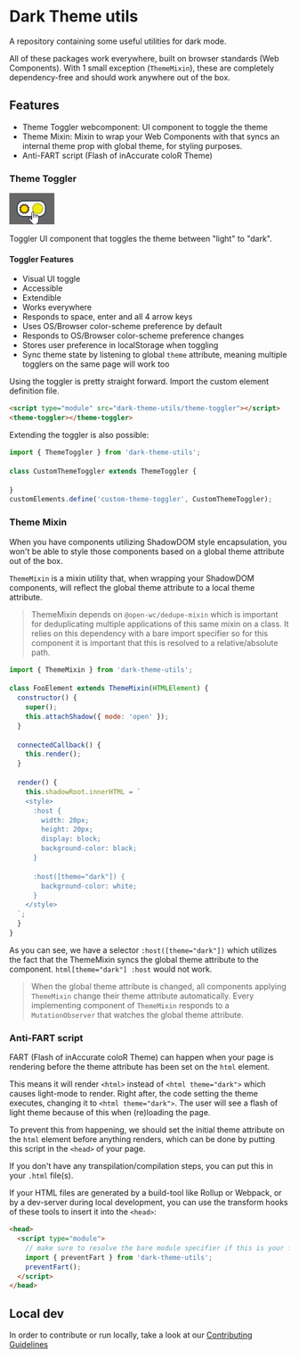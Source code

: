# Dark Theme utils

A repository containing some useful utilities for dark mode.

All of these packages work everywhere, built on browser standards (Web Components).
With 1 small exception (`ThemeMixin`), these are completely dependency-free and should work anywhere out of the box.

## Features

- Theme Toggler webcomponent: UI component to toggle the theme
- Theme Mixin: Mixin to wrap your Web Components with that syncs an internal theme prop with global theme, for styling purposes.
- Anti-FART script (Flash of inAccurate coloR Theme)

### Theme Toggler

![toggler gif](https://github.com/jorenbroekema/dark-theme-utils/blob/main/assets/toggler.gif)

Toggler UI component that toggles the theme between "light" to "dark".

#### Toggler Features

- Visual UI toggle
- Accessible
- Extendible
- Works everywhere
- Responds to space, enter and all 4 arrow keys
- Uses OS/Browser color-scheme preference by default
- Responds to OS/Browser color-scheme preference changes
- Stores user preference in localStorage when toggling
- Sync theme state by listening to global `theme` attribute, meaning multiple togglers on the same page will work too

Using the toggler is pretty straight forward. Import the custom element definition file.

```html
<script type="module" src="dark-theme-utils/theme-toggler"></script>
<theme-toggler></theme-toggler>
```

Extending the toggler is also possible:

```js
import { ThemeToggler } from 'dark-theme-utils';

class CustomThemeToggler extends ThemeToggler {

}
customElements.define('custom-theme-toggler', CustomThemeToggler);
```

### Theme Mixin

When you have components utilizing ShadowDOM style encapsulation, you won't be able to style those components based on a global theme attribute out of the box.

`ThemeMixin` is a mixin utility that, when wrapping your ShadowDOM components, will reflect the global theme attribute to a local theme attribute.

> ThemeMixin depends on `@open-wc/dedupe-mixin` which is important for deduplicating multiple applications of this same mixin on a class.
> It relies on this dependency with a bare import specifier so for this component it is important that this is resolved to a relative/absolute path.

```js
import { ThemeMixin } from 'dark-theme-utils';

class FooElement extends ThemeMixin(HTMLElement) {
  constructor() {
    super();
    this.attachShadow({ mode: 'open' });
  }

  connectedCallback() {
    this.render();
  }

  render() {
    this.shadowRoot.innerHTML = `
    <style>
      :host {
        width: 20px;
        height: 20px;
        display: block;
        background-color: black;
      }

      :host([theme="dark"]) {
        background-color: white;
      }
    </style>
  `;
  }
}
```

As you can see, we have a selector `:host([theme="dark"])` which utilizes the fact that the ThemeMixin syncs the global theme attribute to the component.
`html[theme="dark"] :host` would not work.

> When the global theme attribute is changed, all components applying `ThemeMixin` change their theme attribute automatically.
> Every implementing component of `ThemeMixin` responds to a `MutationObserver` that watches the global theme attribute.

### Anti-FART script

FART (Flash of inAccurate coloR Theme) can happen when your page is rendering before the theme attribute has been set on the `html` element.

This means it will render `<html>` instead of `<html theme="dark">` which causes light-mode to render.
Right after, the code setting the theme executes, changing it to `<html theme="dark">`.
The user will see a flash of light theme because of this when (re)loading the page.

To prevent this from happening, we should set the initial theme attribute on the `html` element before anything renders,
which can be done by putting this script in the `<head>` of your page.

If you don't have any transpilation/compilation steps, you can put this in your `.html` file(s).

If your HTML files are generated by a build-tool like Rollup or Webpack, or by a dev-server during local development, you can use the transform hooks of these tools to insert it into the `<head>`:

```html
<head>
  <script type="module">
    // make sure to resolve the bare module specifier if this is your final html output
    import { preventFart } from 'dark-theme-utils'; 
    preventFart();
  </script>
</head>
```

## Local dev

In order to contribute or run locally, take a look at our [Contributing Guidelines](./CONTRIBUTING.md)
